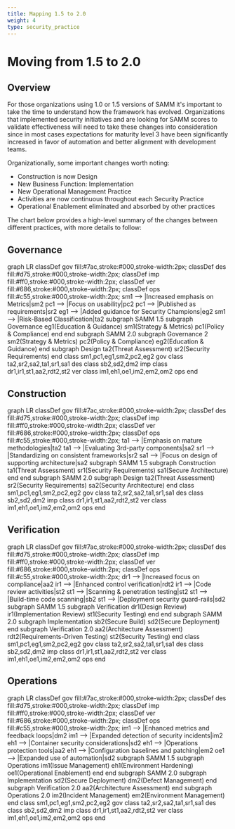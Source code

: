 ```yaml
---
title: Mapping 1.5 to 2.0
weight: 4
type: security_practice
---
```

# Moving from 1.5 to 2.0

## Overview

For those organizations using 1.0 or 1.5 versions of SAMM it's important to take the time to understand how the framework has evolved.  Organizations that implemented security initiatives and are looking for SAMM scores to validate effectiveness will need to take these changes into consideration since in most cases expectations for maturity level 3 have been significantly increased in favor of automation and better alignment with development teams.

Organizationally, some important changes worth noting:

- Construction is now Design
- New Business Function: Implementation
- New Operational Management Practice
- Activities are now continuous throughout each Security Practice
- Operational Enablement eliminated and absorbed by other practices

The chart below provides a high-level summary of the changes between different practices, with more details to follow:

<script src="https://cdn.jsdelivr.net/npm/mermaid@8.4.0/dist/mermaid.min.js"></script>
<script>mermaid.initialize({startOnLoad:true});</script>

## Governance

<div class="mermaid">
    graph LR
    classDef gov fill:#7ac,stroke:#000,stroke-width:2px;
    classDef des fill:#d75,stroke:#000,stroke-width:2px;
    classDef imp fill:#ff0,stroke:#000,stroke-width:2px;
    classDef ver fill:#686,stroke:#000,stroke-width:2px;
    classDef ops fill:#c55,stroke:#000,stroke-width:2px;
    sm1 --> |Increased emphasis on Metrics|sm2
    pc1 --> |Focus on usability|pc2
    pc1 --> |Published as requirements|sr2
    eg1 --> |Added guidance for Security Champions|eg2
    sm1 --> |Risk-Based Classification|ta2
    subgraph SAMM 1.5
        subgraph Governance
            eg1(Education & Guidance)
            sm1(Strategy & Metrics)
            pc1(Policy & Compliance)
        end
    end
    subgraph SAMM 2.0
    subgraph Governance 2
        sm2(Strategy & Metrics)
        pc2(Policy & Compliance)
        eg2(Education & Guidance)
    end
    subgraph Design
        ta2(Threat Assessment)
        sr2(Security Requirements)
    end
    class sm1,pc1,eg1,sm2,pc2,eg2 gov
    class ta2,sr2,sa2,ta1,sr1,sa1 des
    class sb2,sd2,dm2 imp
    class dr1,ir1,st1,aa2,rdt2,st2 ver
    class im1,eh1,oe1,im2,em2,om2 ops
    end
</div>


## Construction
<div class="mermaid">
graph LR
    classDef gov fill:#7ac,stroke:#000,stroke-width:2px;
    classDef des fill:#d75,stroke:#000,stroke-width:2px;
    classDef imp fill:#ff0,stroke:#000,stroke-width:2px;
    classDef ver fill:#686,stroke:#000,stroke-width:2px;
    classDef ops fill:#c55,stroke:#000,stroke-width:2px;
    ta1 --> |Emphasis on mature methodologies|ta2
    ta1 --> |Evaluating 3rd-party components|sa2
    sr1 --> |Standardizing on consistent frameworks|sr2
    sa1 --> |Focus on design of supporting architecture|sa2
    subgraph SAMM 1.5
        subgraph Construction
            ta1(Threat Assessment)
            sr1(Security Requirements)
            sa1(Secure Architecture)
        end
    end
    subgraph SAMM 2.0
    subgraph Design
        ta2(Threat Assessment)
        sr2(Security Requirements)
        sa2(Security Architecture)
    end
    class sm1,pc1,eg1,sm2,pc2,eg2 gov
    class ta2,sr2,sa2,ta1,sr1,sa1 des
    class sb2,sd2,dm2 imp
    class dr1,ir1,st1,aa2,rdt2,st2 ver
    class im1,eh1,oe1,im2,em2,om2 ops
end
</div>

## Verification
<div class="mermaid">
graph LR
    classDef gov fill:#7ac,stroke:#000,stroke-width:2px;
    classDef des fill:#d75,stroke:#000,stroke-width:2px;
    classDef imp fill:#ff0,stroke:#000,stroke-width:2px;
    classDef ver fill:#686,stroke:#000,stroke-width:2px;
    classDef ops fill:#c55,stroke:#000,stroke-width:2px;
    dr1 --> |Increased focus on compliance|aa2
    ir1 --> |Enhanced control verification|rdt2
    ir1 --> |Code review activities|st2
    st1 --> |Scanning & penetration testing|st2
    st1 --> |Build-time code scanning|sb2
    st1 --> |Deployment security guard-rails|sd2
    subgraph SAMM 1.5
        subgraph Verification
            dr1(Design Review)
            ir1(Implementation Review)
            st1(Security Testing)
        end
    end
    subgraph SAMM 2.0
    subgraph Implementation
        sb2(Secure Build)
        sd2(Secure Deployment)
    end
    subgraph Verification 2.0
        aa2(Architecture Assessment)
        rdt2(Requirements-Driven Testing)
        st2(Security Testing)
    end
    class sm1,pc1,eg1,sm2,pc2,eg2 gov
    class ta2,sr2,sa2,ta1,sr1,sa1 des
    class sb2,sd2,dm2 imp
    class dr1,ir1,st1,aa2,rdt2,st2 ver
    class im1,eh1,oe1,im2,em2,om2 ops
    end
</div>

## Operations
<div class="mermaid">
graph LR
    classDef gov fill:#7ac,stroke:#000,stroke-width:2px;
    classDef des fill:#d75,stroke:#000,stroke-width:2px;
    classDef imp fill:#ff0,stroke:#000,stroke-width:2px;
    classDef ver fill:#686,stroke:#000,stroke-width:2px;
    classDef ops fill:#c55,stroke:#000,stroke-width:2px;
    im1 --> |Enhanced metrics and feedback loops|dm2
    im1 --> |Expanded detection of security incidents|im2
    eh1 --> |Container security considerations|sd2
    eh1 --> |Operations protection tools|aa2
    eh1 --> |Configuration baselines and patching|em2
    oe1 --> |Expanded use of automation|sd2
    subgraph SAMM 1.5
        subgraph Operations
            im1(Issue Management)
            eh1(Environment Hardening)
            oe1(Operational Enablement)
        end
    end
    subgraph SAMM 2.0
    subgraph Implementation
        sd2(Secure Deployment)
        dm2(Defect Management)
    end
    subgraph Verification 2.0
        aa2(Architecture Assessment)
    end
    subgraph Operations 2.0
        im2(Incident Management)
        em2(Environment Management)
    end
    class sm1,pc1,eg1,sm2,pc2,eg2 gov
    class ta2,sr2,sa2,ta1,sr1,sa1 des
    class sb2,sd2,dm2 imp
    class dr1,ir1,st1,aa2,rdt2,st2 ver
    class im1,eh1,oe1,im2,em2,om2 ops
end
</div>
